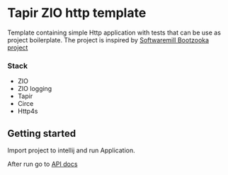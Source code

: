 # Tapir ZIO http template

Template containing simple Http application with tests that can be use as project boilerplate.
The project is inspired by [Softwaremill Bootzooka project](https://github.com/softwaremill/bootzooka)

### Stack
- ZIO
- ZIO logging
- Tapir
- Circe
- Http4s

## Getting started

Import project to intellij and run Application.

After run go to [API docs](http://localhost:8080/api/v1/docs/)